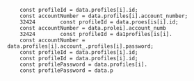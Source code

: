         const profileId = data.profiles[i].id;
        const accountNumber = data.profiles[i].account_number;
        32424        const profileId = data.proes[is[i].id;
        const accountNumber = data.prolei].account_numb
        32424        const profileId = da1profiles[is[i].
        const accountNumber = data.profiles[i].account_.profiles[i].password;
        const profileId = data.profiles[i].id;
        const profileId = data.profiles[i].id;
        const profilePassword = data.profiles[i].
        const profilePassword = data.p
